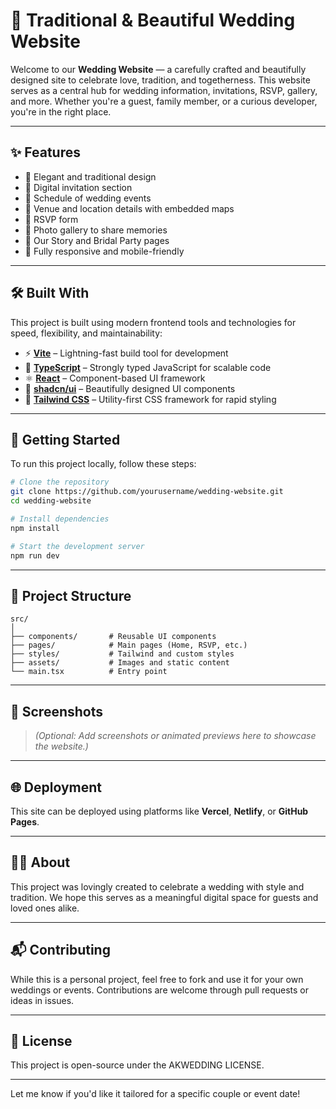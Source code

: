 # 💍 Traditional & Beautiful Wedding Website

Welcome to our **Wedding Website** — a carefully crafted and beautifully designed site to celebrate love, tradition, and togetherness. This website serves as a central hub for wedding information, invitations, RSVP, gallery, and more. Whether you're a guest, family member, or a curious developer, you're in the right place.

---

## ✨ Features

* 💒 Elegant and traditional design
* 💌 Digital invitation section
* 📅 Schedule of wedding events
* 📍 Venue and location details with embedded maps
* 📝 RSVP form
* 📸 Photo gallery to share memories
* 📖 Our Story and Bridal Party pages
* 📱 Fully responsive and mobile-friendly

---

## 🛠️ Built With

This project is built using modern frontend tools and technologies for speed, flexibility, and maintainability:

* ⚡ **[Vite](https://vitejs.dev/)** – Lightning-fast build tool for development
* 🔷 **[TypeScript](https://www.typescriptlang.org/)** – Strongly typed JavaScript for scalable code
* ⚛️ **[React](https://reactjs.org/)** – Component-based UI framework
* 🧩 **[shadcn/ui](https://ui.shadcn.com/)** – Beautifully designed UI components
* 🎨 **[Tailwind CSS](https://tailwindcss.com/)** – Utility-first CSS framework for rapid styling

---

## 🚀 Getting Started

To run this project locally, follow these steps:

```bash
# Clone the repository
git clone https://github.com/yourusername/wedding-website.git
cd wedding-website

# Install dependencies
npm install

# Start the development server
npm run dev
```

---

## 📁 Project Structure

```
src/
│
├── components/       # Reusable UI components
├── pages/            # Main pages (Home, RSVP, etc.)
├── styles/           # Tailwind and custom styles
├── assets/           # Images and static content
└── main.tsx          # Entry point
```

---

## 📸 Screenshots

> *(Optional: Add screenshots or animated previews here to showcase the website.)*

---

## 🌐 Deployment

This site can be deployed using platforms like **Vercel**, **Netlify**, or **GitHub Pages**.

---

## 🤵👰 About

This project was lovingly created to celebrate a wedding with style and tradition. We hope this serves as a meaningful digital space for guests and loved ones alike.

---

## 📬 Contributing

While this is a personal project, feel free to fork and use it for your own weddings or events. Contributions are welcome through pull requests or ideas in issues.

---

## 📄 License

This project is open-source under the AKWEDDING LICENSE.

---

Let me know if you'd like it tailored for a specific couple or event date!
